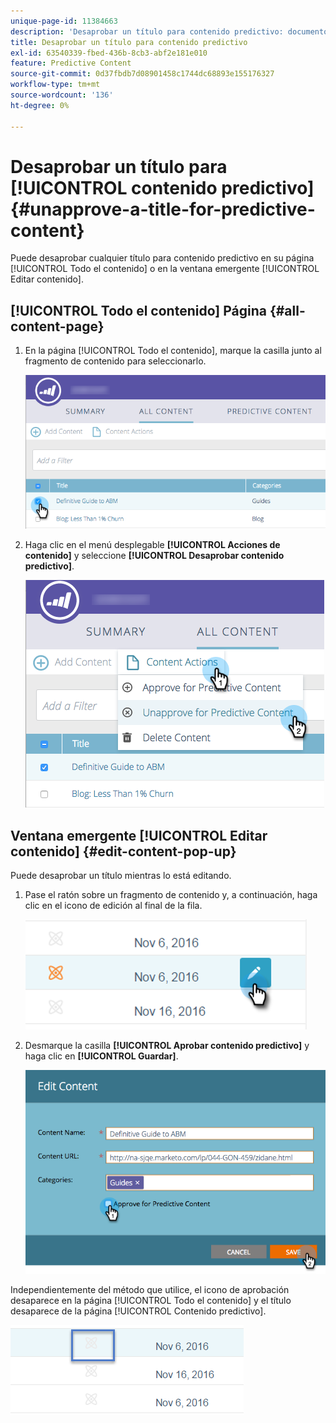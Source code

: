 ```yaml
---
unique-page-id: 11384663
description: 'Desaprobar un título para contenido predictivo: documentos de Marketo, documentación del producto'
title: Desaprobar un título para contenido predictivo
exl-id: 63540339-fbed-436b-8cb3-abf2e181e010
feature: Predictive Content
source-git-commit: 0d37fbdb7d08901458c1744dc68893e155176327
workflow-type: tm+mt
source-wordcount: '136'
ht-degree: 0%

---
```


# Desaprobar un título para [!UICONTROL contenido predictivo] {#unapprove-a-title-for-predictive-content}

Puede desaprobar cualquier título para contenido predictivo en su página [!UICONTROL Todo el contenido] o en la ventana emergente [!UICONTROL Editar contenido].

## [!UICONTROL Todo el contenido] Página {#all-content-page}

1. En la página [!UICONTROL Todo el contenido], marque la casilla junto al fragmento de contenido para seleccionarlo.

   ![](assets/image2017-10-3-9-3a18-3a38.png)

1. Haga clic en el menú desplegable **[!UICONTROL Acciones de contenido]** y seleccione **[!UICONTROL Desaprobar contenido predictivo]**.

   ![](assets/image2017-10-3-9-3a19-3a20.png)

## Ventana emergente [!UICONTROL Editar contenido] {#edit-content-pop-up}

Puede desaprobar un título mientras lo está editando.

1. Pase el ratón sobre un fragmento de contenido y, a continuación, haga clic en el icono de edición al final de la fila.

   ![](assets/click-icon-hand.png)

1. Desmarque la casilla **[!UICONTROL Aprobar contenido predictivo]** y haga clic en **[!UICONTROL Guardar]**.

   ![](assets/image2017-10-3-9-3a20-3a17.png)

Independientemente del método que utilice, el icono de aprobación desaparece en la página [!UICONTROL Todo el contenido] y el título desaparece de la página [!UICONTROL Contenido predictivo].

![](assets/unapprove-content-no-icon.png)
